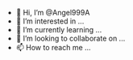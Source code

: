 - 👋 Hi, I’m @Angel999A
- 👀 I’m interested in ...
- 🌱 I’m currently learning ...
- 💞️ I’m looking to collaborate on ...
- 📫 How to reach me ...

<!---
Angel999A/Angel999A is a ✨ special ✨ repository because its `README.md` (this file) appears on your GitHub profile.
You can click the Preview link to take a look at your changes.
--->
